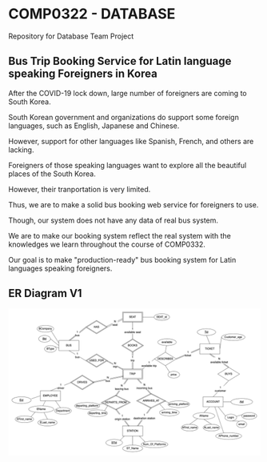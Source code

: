 # COMP0322 - DATABASE

Repository for Database Team Project

## Bus Trip Booking Service for Latin language speaking Foreigners in Korea

After the COVID-19 lock down, large number of foreigners are coming to South Korea.

South Korean government and organizations do support some foreign languages, such as English, Japanese and Chinese.

However, support for other languages like Spanish, French, and others are lacking.

Foreigners of those speaking languages want to explore all the beautiful places of the South Korea.

However, their tranportation is very limited.

Thus, we are to make a solid bus booking web service for foreigners to use.

Though, our system does not have any data of real bus system.

We are to make our booking system reflect the real system with the knowledges we learn throughout the course of COMP0332.

Our goal is to make "production-ready" bus booking system for Latin languages speaking foreigners.

## ER Diagram V1

![KNU_BUS_DIAGRAM](resource/KNU_BUS_ERD_v1.png)

